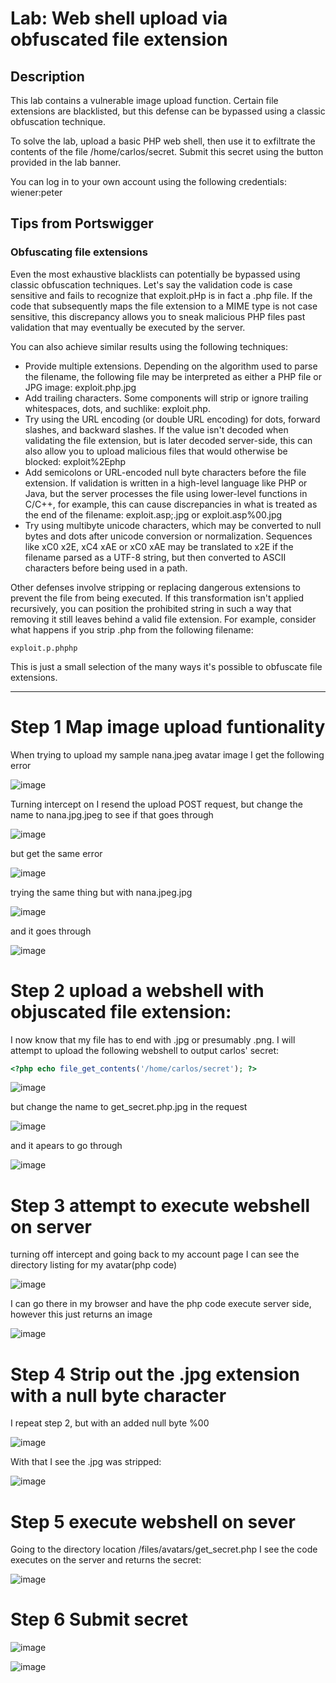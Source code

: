 # Lab: Web shell upload via obfuscated file extension

## Description 

 This lab contains a vulnerable image upload function. Certain file extensions are blacklisted, but this defense can be bypassed using a classic obfuscation technique.

To solve the lab, upload a basic PHP web shell, then use it to exfiltrate the contents of the file /home/carlos/secret. Submit this secret using the button provided in the lab banner.

You can log in to your own account using the following credentials: wiener:peter 

## Tips from Portswigger

### Obfuscating file extensions

Even the most exhaustive blacklists can potentially be bypassed using classic obfuscation techniques. Let's say the validation code is case sensitive and fails to recognize that exploit.pHp is in fact a .php file. If the code that subsequently maps the file extension to a MIME type is not case sensitive, this discrepancy allows you to sneak malicious PHP files past validation that may eventually be executed by the server.

You can also achieve similar results using the following techniques:

- Provide multiple extensions. Depending on the algorithm used to parse the filename, the following file may be interpreted as either a PHP file or JPG image: exploit.php.jpg
- Add trailing characters. Some components will strip or ignore trailing whitespaces, dots, and suchlike: exploit.php.
- Try using the URL encoding (or double URL encoding) for dots, forward slashes, and backward slashes. If the value isn't decoded when validating the file extension, but is later decoded server-side, this can also allow you to upload malicious files that would otherwise be blocked: exploit%2Ephp
- Add semicolons or URL-encoded null byte characters before the file extension. If validation is written in a high-level language like PHP or Java, but the server processes the file using lower-level functions in C/C++, for example, this can cause discrepancies in what is treated as the end of the filename: exploit.asp;.jpg or exploit.asp%00.jpg
- Try using multibyte unicode characters, which may be converted to null bytes and dots after unicode conversion or normalization. Sequences like xC0 x2E, xC4 xAE or xC0 xAE may be translated to x2E if the filename parsed as a UTF-8 string, but then converted to ASCII characters before being used in a path.

Other defenses involve stripping or replacing dangerous extensions to prevent the file from being executed. If this transformation isn't applied recursively, you can position the prohibited string in such a way that removing it still leaves behind a valid file extension. For example, consider what happens if you strip .php from the following filename:
```
exploit.p.phphp
```
This is just a small selection of the many ways it's possible to obfuscate file extensions. 

---

# Step 1 Map image upload funtionality

When trying to upload my sample nana.jpeg avatar image I get the following error

![image](https://user-images.githubusercontent.com/83407557/171216273-1a18d5d1-cd42-4706-a4dc-40d2f394f224.png)

Turning intercept on I resend the upload POST request, but change the name to nana.jpg.jpeg to see if that goes through

![image](https://user-images.githubusercontent.com/83407557/171216603-f43badd8-5035-44c7-96d7-662739dabda6.png)

but get the same error

![image](https://user-images.githubusercontent.com/83407557/171216703-743c0c88-4c25-4643-a82a-c3e439e39769.png)

trying the same thing but with nana.jpeg.jpg

![image](https://user-images.githubusercontent.com/83407557/171216990-c56aa73a-7cd6-4c8b-a8ef-6333c19c868c.png)

and it goes through

![image](https://user-images.githubusercontent.com/83407557/171217105-94b93224-dab2-4bd6-979c-9a2da1d60046.png)


# Step 2 upload a webshell with objuscated file extension:

I now know that my file has to end with .jpg or presumably .png. I will attempt to upload the following webshell to output carlos' secret:

```php
<?php echo file_get_contents('/home/carlos/secret'); ?>
```
![image](https://user-images.githubusercontent.com/83407557/171217661-0d8026bb-d19c-4833-9f26-dadd9af44141.png)


but change the name to get_secret.php.jpg in the request

![image](https://user-images.githubusercontent.com/83407557/171217714-3785b74f-82d9-4b04-af62-6276436f60ba.png)

and it apears to go through

![image](https://user-images.githubusercontent.com/83407557/171217844-0f9874d9-2b92-4f80-8aa9-47468a4a437c.png)

# Step 3 attempt to execute webshell on server

turning off intercept and going back to my account page I can see the directory listing for my avatar(php code)

![image](https://user-images.githubusercontent.com/83407557/171218049-ea34c948-76df-41c6-a0c9-9db9492136e0.png)

I can go there in my browser and have the php code execute server side, however this just returns an image

![image](https://user-images.githubusercontent.com/83407557/171218859-1bee9cee-cef6-4e13-b46d-73abe8cc730a.png)

# Step 4 Strip out the .jpg extension with a null byte character

I repeat step 2, but with an added null byte %00

![image](https://user-images.githubusercontent.com/83407557/171219476-21f4465e-940e-4e39-8d37-033045f10505.png)


With that I see the .jpg was stripped:

![image](https://user-images.githubusercontent.com/83407557/171219573-cc14dc5d-06e7-4c01-be30-219a7de34393.png)

# Step 5 execute webshell on sever

Going to the directory location /files/avatars/get_secret.php I see the code executes on the server and returns the secret:

![image](https://user-images.githubusercontent.com/83407557/171219848-2c332020-f6c0-4fac-9922-06fa2d1b1734.png)


# Step 6 Submit secret

![image](https://user-images.githubusercontent.com/83407557/171219969-71751d17-b2ad-4422-ac8d-dc96a2635d54.png)

![image](https://user-images.githubusercontent.com/83407557/171220040-103621d0-419d-4bcf-9981-d756fd5c43f6.png)
